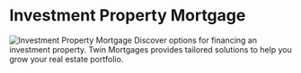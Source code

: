 # Investment Property Mortgage
![Investment Property Mortgage](https://twinmortgages.com/wp-content/uploads/2025/01/Investment-Property.jpg)
Discover options for financing an investment property. Twin Mortgages provides tailored solutions to help you grow your real estate portfolio.
